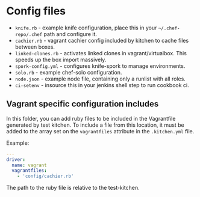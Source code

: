 # Config files

* `knife.rb` - example knife configuration, place this in your `~/.chef-repo/.chef` path and configure it.
* `cachier.rb` - vagrant cachier config included by kitchen to cache files between boxes.
* `linked-clones.rb` - activates linked clones in vagrant/virtualbox. This speeds up the box import massively.
* `spork-config.yml` - configures knife-spork to manage environments.
* `solo.rb` - example chef-solo configuration.
* `node.json` - example node file, containing only a runlist with all roles.
* `ci-setenv` - insource this in your jenkins shell step to run cookbook ci.


## Vagrant specific configuration includes

In this folder, you can add ruby files to be included in the Vagrantfile generated by test kitchen. To include a file 
from this location, it must be added to the array set on the `vagrantfiles` attribute in the `.kitchen.yml` file.

Example:

```yaml
---
driver:
  name: vagrant
  vagrantfiles: 
    - 'config/cachier.rb'
```

The path to the ruby file is relative to the test-kitchen.

